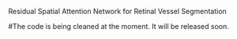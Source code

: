 Residual Spatial Attention Network for Retinal Vessel Segmentation

#The code is being cleaned at the moment. It will be released soon.
